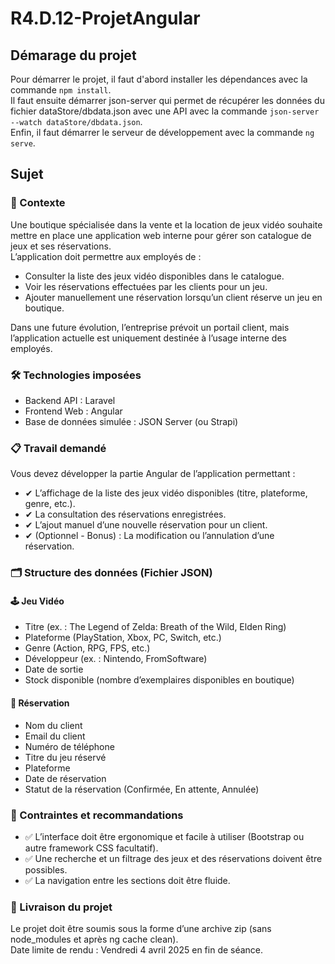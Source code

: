 # R4.D.12-ProjetAngular

## Démarage du projet

Pour démarrer le projet, il faut d'abord installer les dépendances avec la commande `npm install`.  
Il faut ensuite démarrer json-server qui permet de récupérer les données du fichier dataStore/dbdata.json avec une API avec la commande `json-server --watch dataStore/dbdata.json`.  
Enfin, il faut démarrer le serveur de développement avec la commande `ng serve`.  

## Sujet

### 📌 Contexte

Une boutique spécialisée dans la vente et la location de jeux vidéo souhaite mettre en place une application web interne pour gérer son catalogue de jeux et ses réservations.  
L’application doit permettre aux employés de :

- Consulter la liste des jeux vidéo disponibles dans le catalogue.
- Voir les réservations effectuées par les clients pour un jeu.
- Ajouter manuellement une réservation lorsqu’un client réserve un jeu en boutique.

Dans une future évolution, l’entreprise prévoit un portail client, mais l’application actuelle est uniquement destinée à l’usage interne des employés.  

### 🛠️ Technologies imposées

- Backend API : Laravel
- Frontend Web : Angular
- Base de données simulée : JSON Server (ou Strapi)

### 📋 Travail demandé

Vous devez développer la partie Angular de l’application permettant :  

- ✔ L’affichage de la liste des jeux vidéo disponibles (titre, plateforme, genre, etc.).
- ✔ La consultation des réservations enregistrées.
- ✔ L’ajout manuel d’une nouvelle réservation pour un client.
- ✔ (Optionnel - Bonus) : La modification ou l’annulation d’une réservation.

### 🗂️ Structure des données (Fichier JSON)

#### 🕹️ Jeu Vidéo

- Titre (ex. : The Legend of Zelda: Breath of the Wild, Elden Ring)
- Plateforme (PlayStation, Xbox, PC, Switch, etc.)
- Genre (Action, RPG, FPS, etc.)
- Développeur (ex. : Nintendo, FromSoftware)
- Date de sortie
- Stock disponible (nombre d’exemplaires disponibles en boutique)

#### 📝 Réservation

- Nom du client
- Email du client
- Numéro de téléphone
- Titre du jeu réservé
- Plateforme
- Date de réservation
- Statut de la réservation (Confirmée, En attente, Annulée)

### 🎨 Contraintes et recommandations

- ✅ L’interface doit être ergonomique et facile à utiliser (Bootstrap ou autre framework CSS facultatif).
- ✅ Une recherche et un filtrage des jeux et des réservations doivent être possibles.
- ✅ La navigation entre les sections doit être fluide.

### 📅 Livraison du projet

Le projet doit être soumis sous la forme d’une archive zip (sans node_modules et après ng cache clean).  
Date limite de rendu : Vendredi 4 avril 2025 en fin de séance.  
